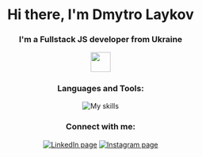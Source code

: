 <h1 align="center">Hi there, I'm Dmytro Laykov</h1>
<h3 align="center">I'm a Fullstack JS developer from Ukraine</h3>
<div align="center"><img src="https://upload.wikimedia.org/wikipedia/commons/thumb/4/49/Flag_of_Ukraine.svg/800px-Flag_of_Ukraine.svg.png?20100406171642" height="40px"></div>

<h3 align="center">Languages and Tools:</h3>
<div align="center" gap="8px">
    <img src="https://skillicons.dev/icons?i=html,css,js,ts,figma,materialui,git,github,nextjs,react,nestjs,firebase,postgres,graphql&perline=7"  alt="My skills"/>

<h3 align="center">Connect with me:</h3>

[<img align="center" src="https://skillicons.dev/icons?i=linkedin" alt="LinkedIn page" />](http://www.linkedin.com/in/dmytro-laikov)
[<img align="center" src="https://skillicons.dev/icons?i=instagram" alt="Instagram page"/>](https://instagram.com/luckydnepr)

</div>
